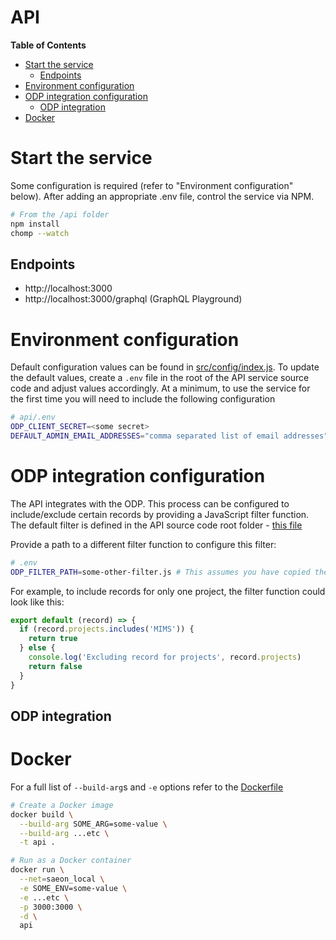 # API

<!-- START doctoc generated TOC please keep comment here to allow auto update -->
<!-- DON'T EDIT THIS SECTION, INSTEAD RE-RUN doctoc TO UPDATE -->
**Table of Contents**

- [Start the service](#start-the-service)
  - [Endpoints](#endpoints)
- [Environment configuration](#environment-configuration)
- [ODP integration configuration](#odp-integration-configuration)
  - [ODP integration](#odp-integration)
- [Docker](#docker)

<!-- END doctoc generated TOC please keep comment here to allow auto update -->

# Start the service
Some configuration is required (refer to "Environment configuration" below). After adding an appropriate .env file, control the service via NPM.

```sh
# From the /api folder
npm install
chomp --watch
```

## Endpoints
- http://localhost:3000
- http://localhost:3000/graphql (GraphQL Playground)

# Environment configuration
Default configuration values can be found in [src/config/index.js](src/config/index.js). To update the default values, create a `.env` file in the root of the API service source code and adjust values accordingly. At a minimum, to use the service for the first time you will need to include the following configuration

```sh
# api/.env
ODP_CLIENT_SECRET=<some secret>
DEFAULT_ADMIN_EMAIL_ADDRESSES="comma separated list of email addresses"
```

# ODP integration configuration
The API integrates with the ODP. This process can be configured to include/exclude certain records by providing a JavaScript filter function. The default filter is defined in the API source code root folder - [this file](odp-default-filter.js)

Provide a path to a different filter function to configure this filter:

```sh
# .env
ODP_FILTER_PATH=some-other-filter.js # This assumes you have copied the file to the root of the API source code
```

For example, to include records for only one project, the filter function could look like this:

```js
export default (record) => {
  if (record.projects.includes('MIMS')) {
    return true
  } else {
    console.log('Excluding record for projects', record.projects)
    return false
  }
}
```

## ODP integration

# Docker
For a full list of `--build-arg`s and `-e` options refer to the [Dockerfile](Dockerfile)

```sh
# Create a Docker image
docker build \
  --build-arg SOME_ARG=some-value \
  --build-arg ...etc \
  -t api .

# Run as a Docker container
docker run \
  --net=saeon_local \
  -e SOME_ENV=some-value \
  -e ...etc \
  -p 3000:3000 \
  -d \
  api
```

